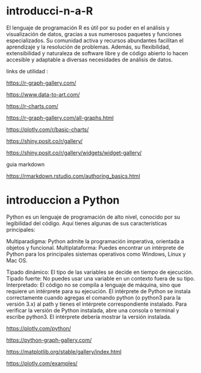 # introducci-n-a-R
El lenguaje de programación R es útil por su poder en el análisis y visualización de datos, gracias a sus numerosos paquetes y funciones especializados. Su comunidad activa y recursos abundantes facilitan el aprendizaje y la resolución de problemas. Además, su flexibilidad, extensibilidad y naturaleza de software libre y de código abierto lo hacen accesible y adaptable a diversas necesidades de análisis de datos.

links de utilidad :


https://r-graph-gallery.com/

https://www.data-to-art.com/

https://r-charts.com/

https://r-graph-gallery.com/all-graphs.html

https://plotly.com/r/basic-charts/

https://shiny.posit.co/r/gallery/

https://shiny.posit.co/r/gallery/widgets/widget-gallery/

guia markdown

https://rmarkdown.rstudio.com/authoring_basics.html

# introduccion  a Python 

Python es un lenguaje de programación de alto nivel, conocido por su legibilidad del código. Aquí tienes algunas de sus características principales:

Multiparadigma: Python admite la programación imperativa, orientada a objetos y funcional.
Multiplataforma: Puedes encontrar un intérprete de Python para los principales sistemas operativos como Windows, Linux y Mac OS.

Tipado dinámico: El tipo de las variables se decide en tiempo de ejecución.
Tipado fuerte: No puedes usar una variable en un contexto fuera de su tipo.
Interpretado: El código no se compila a lenguaje de máquina, sino que requiere un intérprete para su ejecución.
El intérprete de Python se instala correctamente cuando agregas el comando python (o python3 para la versión 3.x) al path y tienes el intérprete correspondiente instalado. Para verificar la versión de Python instalada, abre una consola o terminal y escribe python3. El intérprete debería mostrar la versión instalada.


https://plotly.com/python/

https://python-graph-gallery.com/

https://matplotlib.org/stable/gallery/index.html

https://plotly.com/examples/
